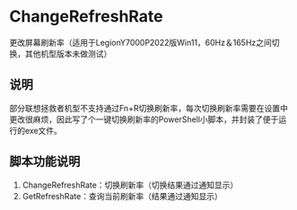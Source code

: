 # ChangeRefreshRate
更改屏幕刷新率（适用于LegionY7000P2022版Win11，60Hz＆165Hz之间切换，其他机型版本未做测试）
## 说明
部分联想拯救者机型不支持通过Fn+R切换刷新率，每次切换刷新率需要在设置中更改很麻烦，因此写了个一键切换刷新率的PowerShell小脚本，并封装了便于运行的exe文件。
## 脚本功能说明
1. ChangeRefreshRate：切换刷新率（切换结果通过通知显示）
2. GetRefreshRate：查询当前刷新率（结果通过通知显示）
